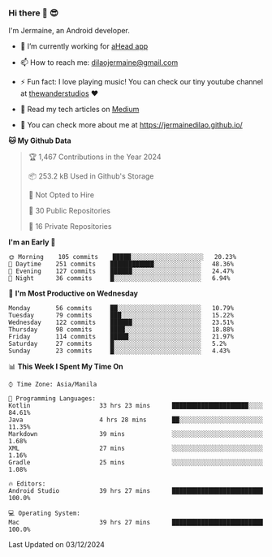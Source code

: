 ### Hi there 👋 😎
I'm Jermaine, an Android developer.

- 🔭 I’m currently working for [aHead app](https://www.ahead-app.com/)

- 📫 How to reach me: dilaojermaine@gmail.com

- ⚡ Fun fact: I love playing music! You can check our tiny youtube channel at [thewanderstudios](https://www.youtube.com/thewanderstudios) ♥️

- 📖 Read my tech articles on [Medium](https://jermainedilao.medium.com/)

- 👀 You can check more about me at https://jermainedilao.github.io/

<!--
**jermainedilao/jermainedilao** is a ✨ _special_ ✨ repository because its `README.md` (this file) appears on your GitHub profile.

Here are some ideas to get you started:

- 🔭 I’m currently working on ...
- 🌱 I’m currently learning ...
- 👯 I’m looking to collaborate on ...
- 🤔 I’m looking for help with ...
- 💬 Ask me about ...
- 📫 How to reach me: ...
- 😄 Pronouns: ...
- ⚡ Fun fact: ...
-->

<!--START_SECTION:waka-->
**🐱 My Github Data** 

> 🏆 1,467 Contributions in the Year 2024
 > 
> 📦 253.2 kB Used in Github's Storage 
 > 
> 🚫 Not Opted to Hire
 > 
> 📜 30 Public Repositories 
 > 
> 🔑 16 Private Repositories  
 > 
**I'm an Early 🐤** 

```text
🌞 Morning    105 commits    █████░░░░░░░░░░░░░░░░░░░░   20.23% 
🌆 Daytime    251 commits    ████████████░░░░░░░░░░░░░   48.36% 
🌃 Evening    127 commits    ██████░░░░░░░░░░░░░░░░░░░   24.47% 
🌙 Night      36 commits     █░░░░░░░░░░░░░░░░░░░░░░░░   6.94%

```
📅 **I'm Most Productive on Wednesday** 

```text
Monday       56 commits     ██░░░░░░░░░░░░░░░░░░░░░░░   10.79% 
Tuesday      79 commits     ███░░░░░░░░░░░░░░░░░░░░░░   15.22% 
Wednesday    122 commits    ██████░░░░░░░░░░░░░░░░░░░   23.51% 
Thursday     98 commits     ████░░░░░░░░░░░░░░░░░░░░░   18.88% 
Friday       114 commits    █████░░░░░░░░░░░░░░░░░░░░   21.97% 
Saturday     27 commits     █░░░░░░░░░░░░░░░░░░░░░░░░   5.2% 
Sunday       23 commits     █░░░░░░░░░░░░░░░░░░░░░░░░   4.43%

```


📊 **This Week I Spent My Time On** 

```text
⌚︎ Time Zone: Asia/Manila

💬 Programming Languages: 
Kotlin                   33 hrs 23 mins      █████████████████████░░░░   84.61% 
Java                     4 hrs 28 mins       ██░░░░░░░░░░░░░░░░░░░░░░░   11.35% 
Markdown                 39 mins             ░░░░░░░░░░░░░░░░░░░░░░░░░   1.68% 
XML                      27 mins             ░░░░░░░░░░░░░░░░░░░░░░░░░   1.16% 
Gradle                   25 mins             ░░░░░░░░░░░░░░░░░░░░░░░░░   1.08%

🔥 Editors: 
Android Studio           39 hrs 27 mins      █████████████████████████   100.0%

💻 Operating System: 
Mac                      39 hrs 27 mins      █████████████████████████   100.0%

```


 Last Updated on 03/12/2024
<!--END_SECTION:waka-->
